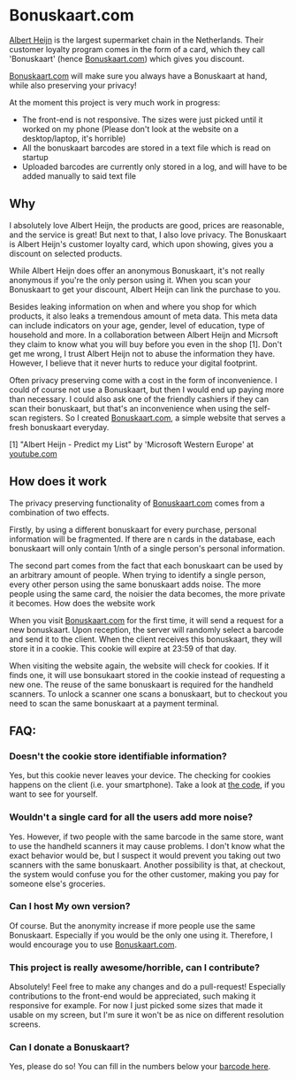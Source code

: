 # Bonuskaart.com
[Albert Heijn](https://en.wikipedia.org/wiki/Albert_Heijn) is the largest supermarket chain in the Netherlands. Their customer loyalty program comes in the form of a card, which they call 'Bonuskaart' (hence [Bonuskaart.com](https://bonuskaart.com)) which gives you discount.

[Bonuskaart.com](https://bonuskaart.com) will make sure you always have a Bonuskaart at hand, while also preserving your privacy!

At the moment this project is very much work in progress:
* The front-end is not responsive. The sizes were just picked until it worked on my phone (Please don't look at the website on a desktop/laptop, it's horrible)
* All the bonuskaart barcodes are stored in a text file which is read on startup
* Uploaded barcodes are currently only stored in a log, and will have to be added manually to said text file

## Why
I absolutely love Albert Heijn, the products are good, prices are reasonable, and the service is great! But next to that, I also love privacy. The Bonuskaart is Albert Heijn's customer loyalty card, which upon showing, gives you a discount on selected products.

While Albert Heijn does offer an anonymous Bonuskaart, it's not really anonymous if you're the only person using it. When you scan your Bonuskaart to get your discount, Albert Heijn can link the purchase to you.

Besides leaking information on when and where you shop for which products, it also leaks a tremendous amount of meta data. This meta data can include indicators on your age, gender, level of education, type of household and more. In a collaboration between Albert Heijn and Micrsoft they claim to know what you will buy before you even in the shop [1]. Don't get me wrong, I trust Albert Heijn not to abuse the information they have. However, I believe that it never hurts to reduce your digital footprint.

Often privacy preserving come with a cost in the form of inconvenience. I could of course not use a Bonuskaart, but then I would end up paying more than necessary. I could also ask one of the friendly cashiers if they can scan their bonuskaart, but that's an inconvenience when using the self-scan registers. So I created [Bonuskaart.com](https://bonuskaart.com), a simple website that serves a fresh bonuskaart everyday.

[1] "Albert Heijn - Predict my List" by 'Microsoft Western Europe' at [youtube.com](https://www.youtube.com/watch?v=0heyIKUqdOM)

## How does it work

The privacy preserving functionality of [Bonuskaart.com](https://bonuskaart.com) comes from a combination of two effects.

Firstly, by using a different bonuskaart for every purchase, personal information will be fragmented. If there are n cards in the database, each bonuskaart will only contain 1/nth of a single person's personal information.

The second part comes from the fact that each bonuskaart can be used by an arbitrary amount of people. When trying to identify a single person, every other person using the same bonuskaart adds noise. The more people using the same card, the noisier the data becomes, the more private it becomes.
How does the website work

When you visit [Bonuskaart.com](https://bonuskaart.com) for the first time, it will send a request for a new bonuskaart. Upon reception, the server will randomly select a barcode and send it to the client. When the client receives this bonuskaart, they will store it in a cookie. This cookie will expire at 23:59 of that day.

When visiting the website again, the website will check for cookies. If it finds one, it will use bonsukaart stored in the cookie instead of requesting a new one. The reuse of the same bonuskaart is required for the handheld scanners. To unlock a scanner one scans a bonuskaart, but to checkout you need to scan the same bonuskaart at a payment terminal.

## FAQ:
### Doesn't the cookie store identifiable information?
Yes, but this cookie never leaves your device. The checking for cookies happens on the client (i.e. your smartphone). Take a look at [the code](https://github.com/inconspicuous-username/bonuskaart/blob/master/static/index.html), if you want to see for yourself.

### Wouldn't a single card for all the users add more noise?
Yes. However, if two people with the same barcode in the same store, want to use the handheld scanners it may cause problems.
I don't know what the exact behavior would be, but I suspect it would prevent you taking out two scanners with the same bonuskaart. Another possibility is that, at checkout, the system would confuse you for the other customer, making you pay for someone else's groceries.

### Can I host My own version?
Of course. But the anonymity increase if more people use the same Bonuskaart. Especially if you would be the only one using it. Therefore, I would encourage you to use [Bonuskaart.com](https://bonuskaart.com).

### This project is really awesome/horrible, can I contribute?
Absolutely! Feel free to make any changes and do a pull-request!
Especially contributions to the front-end would be appreciated, such making it responsive for example.
For now I just picked some sizes that made it usable on my screen, but I'm sure it won't be as nice on different resolution screens.

### Can I donate a Bonuskaart?
Yes, please do so! 
You can fill in the numbers below your [barcode here](https://bonuskaart.com/donate_bonuskaart.html).
